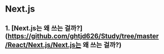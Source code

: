 # Next.js
## 1. [Next.js는 왜 쓰는 걸까?](https://github.com/ghtjd626/Study/tree/master/React/Next.js/Next.js는 왜 쓰는 걸까?)
